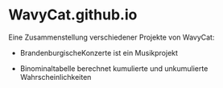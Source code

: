 # WavyCat.github.io

Eine Zusammenstellung verschiedener Projekte von WavyCat:

* BrandenburgischeKonzerte ist ein Musikprojekt
  
* Binominaltabelle berechnet kumulierte und unkumulierte Wahrscheinlichkeiten
